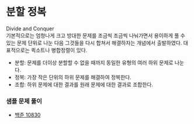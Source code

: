 # 분할 정복
Divide and Conquer         
기본적으로는 엄청나게 크고 방대한 문제를 조금씩 조금씩 나눠가면서 용이하게 풀 수 있는 문제 단위로 나눈 다음 그것들을 다시 합쳐서 해결하자는 개념에서 출발하였다. 대표적으로는 퀵소트나 병합정렬이 있다.

- 분할: 문제를 더이상 분할할 수 없을 때까지 동일한 유형의 여러 하위 문제로 나눈다.
- 정복: 가장 작은 단위의 하위 문제를 해결하여 정복한다.
- 조합: 하위 문제에 대한 결과를 원래 문제에 대한 결과로 조합한다.

### 샘플 문제 풀이
- [백준 10830](https://github.com/hanbee1005/AlgorithmStudy/blob/master/BaekjoonAlgorithm/202210/Q10830.java)